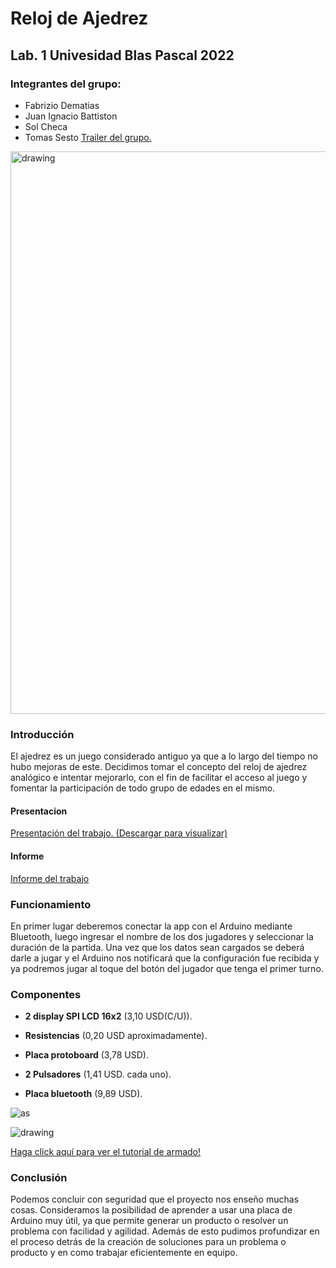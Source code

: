# Reloj de Ajedrez
## Lab. 1 Univesidad Blas Pascal 2022
### Integrantes del grupo:
- Fabrizio Dematias
- Juan Ignacio Battiston
- Sol Checa
- Tomas Sesto
[Trailer del grupo.](https://youtu.be/RUo6UXJDMB0)
<img src="https://raw.githubusercontent.com/msalamero/Proyectos-Arduino/master/Reloj%20de%20Ajedrez/Images/prototipo_terminado.jpeg" alt="drawing" width=700px height=900px/>


### Introducción
El ajedrez es un juego considerado antiguo ya que a lo largo del tiempo no hubo mejoras de este. Decidimos tomar el concepto del reloj de ajedrez analógico e intentar mejorarlo, con el fin de facilitar el acceso al juego y fomentar la participación de todo grupo de edades en el mismo.
#### Presentacion
[Presentación del trabajo. (Descargar para visualizar)](https://github.com/msalamero/Proyectos-Arduino/blob/master/Reloj%20de%20Ajedrez/Presentacion/presentacion.html)
#### Informe
[Informe del trabajo](https://github.com/msalamero/Proyectos-Arduino/blob/master/Reloj%20de%20Ajedrez/Informe/Reloj%20de%20Ajedrez%20Informe%20.pdf)

### Funcionamiento
En primer lugar deberemos conectar la app con el Arduino mediante Bluetooth, luego ingresar el nombre de los dos jugadores y seleccionar la duración de la partida. Una vez que los datos sean cargados se deberá darle a jugar y el Arduino nos notificará que la configuración fue recibida y ya podremos jugar al toque del botón del jugador que tenga el primer turno.

### Componentes
-  **2 display SPI LCD 16x2** (3,10 USD(C/U)).
    
- **Resistencias** (0,20 USD aproximadamente).
    
- **Placa protoboard** (3,78 USD).
    
-  **2 Pulsadores** (1,41 USD. cada uno).
    
-  **Placa bluetooth** (9,89 USD).

![as](https://raw.githubusercontent.com/msalamero/Proyectos-Arduino/master/Reloj%20de%20Ajedrez/Images/prototipo.png)


<img src="https://raw.githubusercontent.com/msalamero/Proyectos-Arduino/master/Reloj%20de%20Ajedrez/Images/Reloj%20de%20Ajedrez.png" alt="drawing"/>

[Haga click aquí para ver el tutorial de armado!](https://youtu.be/56xXvFKdfOE)

### Conclusión
Podemos concluir con seguridad que el proyecto nos enseño muchas cosas. Consideramos la posibilidad de aprender a usar una placa de Arduino muy útil, ya que permite generar un producto o resolver un problema con facilidad y agilidad. Además de esto pudimos profundizar en el proceso detrás de la creación de soluciones para un problema o producto y en como trabajar eficientemente en equipo.

